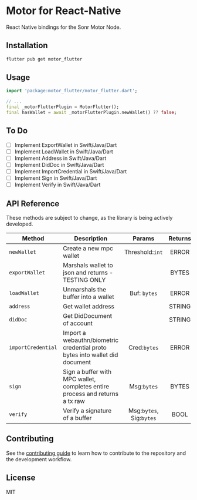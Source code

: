 # Motor for React-Native

React Native bindings for the Sonr Motor Node.

## Installation

```sh
flutter pub get motor_flutter
```

## Usage

```dart
import 'package:motor_flutter/motor_flutter.dart';

// ...
final _motorFlutterPlugin = MotorFlutter();
final hasWallet = await _motorFlutterPlugin.newWallet() ?? false;
```

## To Do
- [ ] Implement ExportWallet in Swift/Java/Dart
- [ ] Implement LoadWallet in Swift/Java/Dart
- [ ] Implement Address in Swift/Java/Dart
- [ ] Implement DidDoc in Swift/Java/Dart
- [ ] Implement ImportCredential in Swift/Java/Dart
- [ ] Implement Sign in Swift/Java/Dart
- [ ] Implement Verify in Swift/Java/Dart

## API Reference

These methods are subject to change, as the library is being actively developed.

| **Method**         | **Description**                                                              |        **Params**        | **Returns** |
|--------------------|------------------------------------------------------------------------------|:------------------------:|:-----------:|
| `newWallet`        | Create a new mpc wallet                                                      |      Threshold:`int`     |    ERROR    |
| `exportWallet`     | Marshals wallet to json and returns - TESTING ONLY                           |                          |    BYTES    |
| `loadWallet`       | Unmarshals the buffer into a wallet                                          |       Buf: `bytes`       |    ERROR    |
| `address`          | Get wallet address                                                           |                          |    STRING   |
| `didDoc`           | Get DidDocument of account                                                   |                          |    STRING   |
| `importCredential` | Import a webauthn/biometric credential proto bytes into wallet did document  |       Cred:`bytes`       |    ERROR    |
| `sign`             | Sign a buffer with MPC wallet, completes entire process and returns a tx raw |        Msg:`bytes`       |    BYTES    |
| `verify`           | Verify a signature of a buffer                                               | Msg:`bytes`, Sig:`bytes` |     BOOL    |

## Contributing

See the [contributing guide](CONTRIBUTING.md) to learn how to contribute to the repository and the development workflow.

## License

MIT
